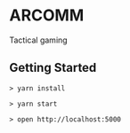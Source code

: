 # ARCOMM

Tactical gaming

## Getting Started

`> yarn install`

`> yarn start`

`> open http://localhost:5000`
